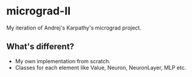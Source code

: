 # micrograd-II
My iteration of Andrej's Karpathy's micrograd project.

## What's different?
- My own implementation from scratch.
- Classes for each element like Value, Neuron, NeuronLayer, MLP etc.
